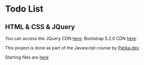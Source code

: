 # Todo List
## HTML & CSS & JQuery

You can access the JQuery CDN [here](https://cdnjs.com/libraries/jquery).
Bootstrap 5.2.0 CDN [here](https://www.bootstrapcdn.com/).


This project is done as part of the Javascript course by [Patika.dev](https://www.patika.dev/)

Starting files are [here](https://drive.google.com/drive/folders/1SCIJiYWLpMh-LX_yG2PfB8QXXREa9hqx)

